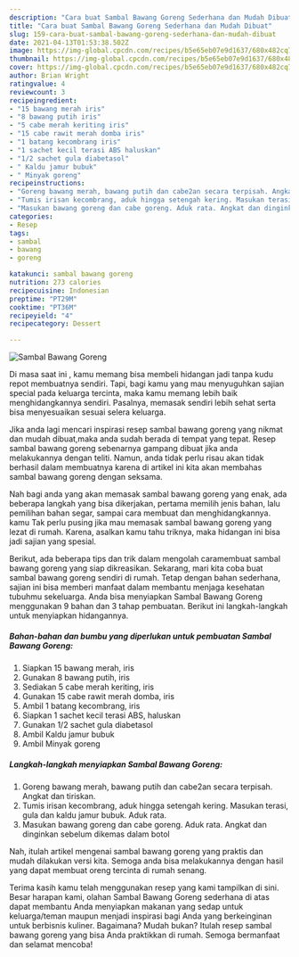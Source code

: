```yaml
---
description: "Cara buat Sambal Bawang Goreng Sederhana dan Mudah Dibuat"
title: "Cara buat Sambal Bawang Goreng Sederhana dan Mudah Dibuat"
slug: 159-cara-buat-sambal-bawang-goreng-sederhana-dan-mudah-dibuat
date: 2021-04-13T01:53:38.502Z
image: https://img-global.cpcdn.com/recipes/b5e65eb07e9d1637/680x482cq70/sambal-bawang-goreng-foto-resep-utama.jpg
thumbnail: https://img-global.cpcdn.com/recipes/b5e65eb07e9d1637/680x482cq70/sambal-bawang-goreng-foto-resep-utama.jpg
cover: https://img-global.cpcdn.com/recipes/b5e65eb07e9d1637/680x482cq70/sambal-bawang-goreng-foto-resep-utama.jpg
author: Brian Wright
ratingvalue: 4
reviewcount: 3
recipeingredient:
- "15 bawang merah iris"
- "8 bawang putih iris"
- "5 cabe merah keriting iris"
- "15 cabe rawit merah domba iris"
- "1 batang kecombrang iris"
- "1 sachet kecil terasi ABS haluskan"
- "1/2 sachet gula diabetasol"
- " Kaldu jamur bubuk"
- " Minyak goreng"
recipeinstructions:
- "Goreng bawang merah, bawang putih dan cabe2an secara terpisah. Angkat dan tiriskan."
- "Tumis irisan kecombrang, aduk hingga setengah kering. Masukan terasi, gula dan kaldu jamur bubuk. Aduk rata."
- "Masukan bawang goreng dan cabe goreng. Aduk rata. Angkat dan dinginkan sebelum dikemas dalam botol"
categories:
- Resep
tags:
- sambal
- bawang
- goreng

katakunci: sambal bawang goreng 
nutrition: 273 calories
recipecuisine: Indonesian
preptime: "PT29M"
cooktime: "PT36M"
recipeyield: "4"
recipecategory: Dessert

---
```



![Sambal Bawang Goreng](https://img-global.cpcdn.com/recipes/b5e65eb07e9d1637/680x482cq70/sambal-bawang-goreng-foto-resep-utama.jpg)

Di masa  saat ini , kamu memang bisa membeli hidangan jadi tanpa kudu repot membuatnya sendiri. Tapi, bagi kamu yang mau menyuguhkan sajian special pada keluarga tercinta, maka kamu memang lebih baik menghidangkannya sendiri. Pasalnya, memasak sendiri lebih sehat serta bisa menyesuaikan sesuai selera keluarga.

Jika anda lagi mencari inspirasi resep sambal bawang goreng yang nikmat dan mudah dibuat,maka anda sudah berada di tempat yang tepat. Resep sambal bawang goreng  sebenarnya gampang dibuat jika anda melakukannya dengan teliti. Namun, anda tidak perlu risau akan tidak berhasil dalam membuatnya 
karena di artikel ini kita akan membahas sambal bawang goreng dengan seksama.  



Nah bagi anda yang akan memasak sambal bawang goreng yang enak, ada beberapa langkah yang bisa dikerjakan, pertama memilih jenis bahan, lalu pemilihan bahan segar, sampai cara membuat dan menghidangkannya. kamu Tak perlu pusing jika mau memasak sambal bawang goreng yang lezat di rumah. Karena, asalkan kamu  tahu triknya, maka hidangan ini bisa jadi sajian yang spesial.

Berikut, ada beberapa tips dan trik dalam mengolah caramembuat sambal bawang goreng yang siap dikreasikan. Sekarang, mari kita coba buat sambal bawang goreng sendiri di rumah. Tetap dengan bahan sederhana, sajian ini bisa memberi manfaat dalam membantu menjaga kesehatan tubuhmu sekeluarga. Anda bisa menyiapkan Sambal Bawang Goreng menggunakan 9 bahan dan 3 tahap pembuatan. Berikut ini langkah-langkah untuk menyiapkan hidangannya.

<!--inarticleads1-->

##### Bahan-bahan dan bumbu yang diperlukan untuk pembuatan Sambal Bawang Goreng:

1. Siapkan 15 bawang merah, iris
1. Gunakan 8 bawang putih, iris
1. Sediakan 5 cabe merah keriting, iris
1. Gunakan 15 cabe rawit merah domba, iris
1. Ambil 1 batang kecombrang, iris
1. Siapkan 1 sachet kecil terasi ABS, haluskan
1. Gunakan 1/2 sachet gula diabetasol
1. Ambil  Kaldu jamur bubuk
1. Ambil  Minyak goreng




<!--inarticleads2-->

##### Langkah-langkah menyiapkan Sambal Bawang Goreng:

1. Goreng bawang merah, bawang putih dan cabe2an secara terpisah. Angkat dan tiriskan.
1. Tumis irisan kecombrang, aduk hingga setengah kering. Masukan terasi, gula dan kaldu jamur bubuk. Aduk rata.
1. Masukan bawang goreng dan cabe goreng. Aduk rata. Angkat dan dinginkan sebelum dikemas dalam botol




Nah, itulah artikel mengenai  sambal bawang goreng  yang praktis dan mudah dilakukan versi kita. Semoga anda bisa melakukannya dengan hasil yang dapat membuat oreng tercinta di rumah senang. 

Terima kasih kamu telah menggunakan resep yang kami tampilkan di sini. Besar harapan kami, olahan  Sambal Bawang Goreng sederhana di atas dapat membantu Anda menyiapkan makanan yang sedap untuk keluarga/teman maupun menjadi inspirasi bagi Anda yang berkeinginan untuk berbisnis kuliner. Bagaimana? Mudah bukan? Itulah resep sambal bawang goreng yang bisa Anda praktikkan di rumah. Semoga bermanfaat dan selamat mencoba!

